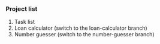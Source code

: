 ### Project list
1. Task list
2. Loan calculator (switch to the loan-calculator branch)
3. Number guesser (switch to the number-guesser branch)